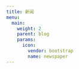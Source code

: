 ```yaml
---
title: 新闻
menu:
  main:
    weight: 2
    parent: blog
    params:
      icon: 
        vendor: bootstrap
        name: newspaper
---
```


